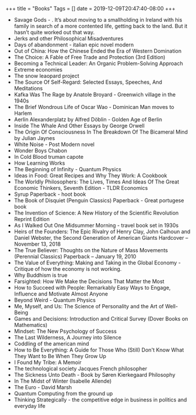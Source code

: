 +++
title = "Books"
Tags = []
date = 2019-12-09T20:47:40-08:00
+++

* Savage Gods - . It’s about moving to a smallholding in Ireland with his family in search of a more contented life, getting back to the land. But it hasn’t quite worked out that way.
* Jerks and other Philosophical Misadventures
* Days of abandonment - italian epic novel modern
* Out of China: How the Chinese Ended the Era of Western Domination 
* The Choice: A Fable of Free Trade and Protection (3rd Edition) 
* Becoming a Technical Leader: An Organic Problem-Solving Approach
* Extreme economies
* The snow leaopard project
* The Source Of Self-Regard: Selected Essays, Speeches, And Meditations
* Kafka Was The Rage by Anatole Broyard - Greenwich village in the 1940s 
* The Brief Wondrous Life of Oscar Wao - Dominican Man moves to Harlem
* Aerlin Alexanderplatz by Alfred Döblin - Golden Age of Berlin
* Inside The Whale And Other Essays by George Orwell
* The Origin Of Consciousness In The Breakdown Of The Bicameral Mind by Julian Jaynes
* White Noise - Post Modern novel
* Wonder Boys Chabon
* In Cold Blood truman capote
* How Learning Works
* The Beginning of Infinity - Quantum Physics
* Ideas in Food: Great Recipes and Why They Work: A Cookbook
* The Worldly Philosophers: The Lives, Times And Ideas Of The Great Economic Thinkers, Seventh Edition - TLDR Economics
* Syrup Paperback -  hoot book
* The Book of Disquiet (Penguin Classics) Paperback  - Great portugese book
* The Invention of Science: A New History of the Scientific Revolution Reprint Edition
* As I Walked Out One Midsummer Morning - travel book set in 1930s
* Heirs of the Founders: The Epic Rivalry of Henry Clay, John Calhoun and Daniel Webster, the Second Generation of American Giants Hardcover – November 13, 2018
* The True Believer: Thoughts on the Nature of Mass Movements (Perennial Classics) Paperback – January 19, 2010
* The Value of Everything: Making and Taking in the Global Economy - Critique of how the economy is not working.
* Why Buddhism is true
* Farsighted: How We Make the Decisions That Matter the Most
* How to Succeed with People: Remarkably Easy Ways to Engage, Influence and Motivate Almost Anyone
* Beyond Weird - Quantum Physics
* Me, Myself, and Us: The Science of Personality and the Art of Well-Being 
* Games and Decisions: Introduction and Critical Survey (Dover Books on Mathematics)
* Mindset: The New Psychology of Success
* The Last Wilderness, A Journey into Silence
* Coddling of the american mind
* How to Be Everything: A Guide for Those Who (Still) Don't Know What They Want to Be When They Grow Up
* I Found My Tribe: A Memoir
* The technological society Jacques French philosopher
* The Sickness Unto Death - Book by Søren Kierkegaard Philosophy
* In The Midst of Winter (Isabelle Allende)
* The Euro - David Marsh
* Quantum Computing from the ground up
* Thinking Strategically - the competitive edge in business in politics and everyday life
 


